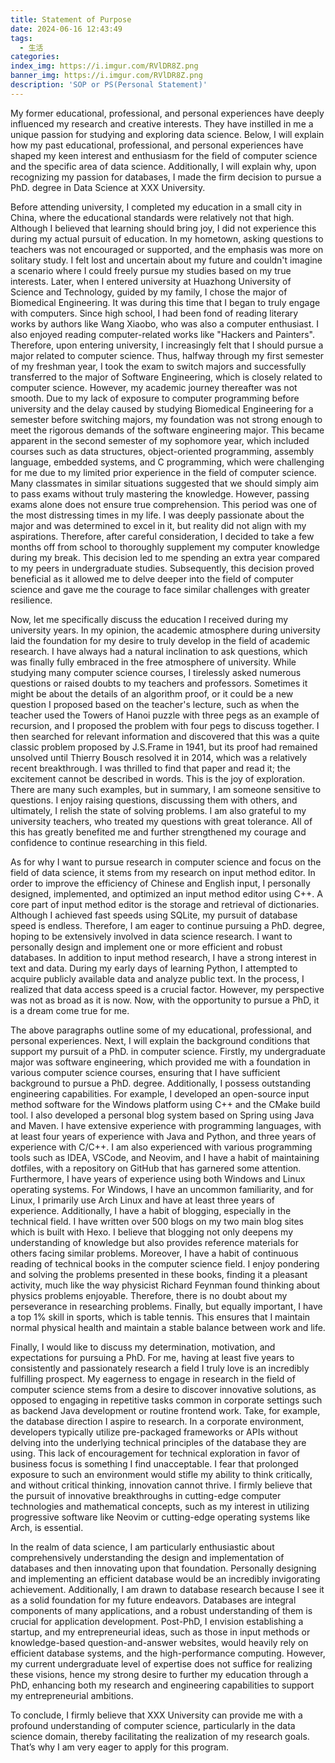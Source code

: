 ```yaml
---
title: Statement of Purpose
date: 2024-06-16 12:43:49
tags:
  - 生活
categories:
index_img: https://i.imgur.com/RVlDR8Z.png
banner_img: https://i.imgur.com/RVlDR8Z.png
description: 'SOP or PS(Personal Statement)'
---
```


My former educational, professional, and personal experiences have deeply influenced my research and creative interests. They have instilled in me a unique passion for studying and exploring data science. Below, I will explain how my past educational, professional, and personal experiences have shaped my keen interest and enthusiasm for the field of computer science and the specific area of data science. Additionally, I will explain why, upon recognizing my passion for databases, I made the firm decision to pursue a PhD. degree in Data Science at XXX University.

Before attending university, I completed my education in a small city in China, where the educational standards were relatively not that high. Although I believed that learning should bring joy, I did not experience this during my actual pursuit of education. In my hometown, asking questions to teachers was not encouraged or supported, and the emphasis was more on solitary study. I felt lost and uncertain about my future and couldn't imagine a scenario where I could freely pursue my studies based on my true interests. Later, when I entered university at Huazhong University of Science and Technology, guided by my family, I chose the major of Biomedical Engineering. It was during this time that I began to truly engage with computers. Since high school, I had been fond of reading literary works by authors like Wang Xiaobo, who was also a computer enthusiast. I also enjoyed reading computer-related works like "Hackers and Painters". Therefore, upon entering university, I increasingly felt that I should pursue a major related to computer science. Thus, halfway through my first semester of my freshman year, I took the exam to switch majors and successfully transferred to the major of Software Engineering, which is closely related to computer science. However, my academic journey thereafter was not smooth. Due to my lack of exposure to computer programming before university and the delay caused by studying Biomedical Engineering for a semester before switching majors, my foundation was not strong enough to meet the rigorous demands of the software engineering major. This became apparent in the second semester of my sophomore year, which included courses such as data structures, object-oriented programming, assembly language, embedded systems, and C programming, which were challenging for me due to my limited prior experience in the field of computer science. Many classmates in similar situations suggested that we should simply aim to pass exams without truly mastering the knowledge. However, passing exams alone does not ensure true comprehension. This period was one of the most distressing times in my life. I was deeply passionate about the major and was determined to excel in it, but reality did not align with my aspirations. Therefore, after careful consideration, I decided to take a few months off from school to thoroughly supplement my computer knowledge during my break. This decision led to me spending an extra year compared to my peers in undergraduate studies. Subsequently, this decision proved beneficial as it allowed me to delve deeper into the field of computer science and gave me the courage to face similar challenges with greater resilience.

Now, let me specifically discuss the education I received during my university years. In my opinion, the academic atmosphere during university laid the foundation for my desire to truly develop in the field of academic research. I have always had a natural inclination to ask questions, which was finally fully embraced in the free atmosphere of university. While studying many computer science courses, I tirelessly asked numerous questions or raised doubts to my teachers and professors. Sometimes it might be about the details of an algorithm proof, or it could be a new question I proposed based on the teacher's lecture, such as when the teacher used the Towers of Hanoi puzzle with three pegs as an example of recursion, and I proposed the problem with four pegs to discuss together. I then searched for relevant information and discovered that this was a quite classic problem proposed by J.S.Frame in 1941, but its proof had remained unsolved until Thierry Bousch resolved it in 2014, which was a relatively recent breakthrough. I was thrilled to find that paper and read it; the excitement cannot be described in words. This is the joy of exploration. There are many such examples, but in summary, I am someone sensitive to questions. I enjoy raising questions, discussing them with others, and ultimately, I relish the state of solving problems. I am also grateful to my university teachers, who treated my questions with great tolerance. All of this has greatly benefited me and further strengthened my courage and confidence to continue researching in this field.

As for why I want to pursue research in computer science and focus on the field of data science, it stems from my research on input method editor. In order to improve the efficiency of Chinese and English input, I personally designed, implemented, and optimized an input method editor using C++. A core part of input method editor is the storage and retrieval of dictionaries. Although I achieved fast speeds using SQLite, my pursuit of database speed is endless. Therefore, I am eager to continue pursuing a PhD. degree, hoping to be extensively involved in data science research. I want to personally design and implement one or more efficient and robust databases. In addition to input method research, I have a strong interest in text and data. During my early days of learning Python, I attempted to acquire publicly available data and analyze public text. In the process, I realized that data access speed is a crucial factor. However, my perspective was not as broad as it is now. Now, with the opportunity to pursue a PhD, it is a dream come true for me.

The above paragraphs outline some of my educational, professional, and personal experiences. Next, I will explain the background conditions that support my pursuit of a PhD. in computer science. Firstly, my undergraduate major was software engineering, which provided me with a foundation in various computer science courses, ensuring that I have sufficient background to pursue a PhD. degree. Additionally, I possess outstanding engineering capabilities. For example, I developed an open-source input method software for the Windows platform using C++ and the CMake build tool. I also developed a personal blog system based on Spring using Java and Maven. I have extensive experience with programming languages, with at least four years of experience with Java and Python, and three years of experience with C/C++. I am also experienced with various programming tools such as IDEA, VSCode, and Neovim, and I have a habit of maintaining dotfiles, with a repository on GitHub that has garnered some attention. Furthermore, I have years of experience using both Windows and Linux operating systems. For Windows, I have an uncommon familiarity, and for Linux, I primarily use Arch Linux and have at least three years of experience. Additionally, I have a habit of blogging, especially in the technical field. I have written over 500 blogs on my two main blog sites which is built with Hexo. I believe that blogging not only deepens my understanding of knowledge but also provides reference materials for others facing similar problems. Moreover, I have a habit of continuous reading of technical books in the computer science field. I enjoy pondering and solving the problems presented in these books, finding it a pleasant activity, much like the way physicist Richard Feynman found thinking about physics problems enjoyable. Therefore, there is no doubt about my perseverance in researching problems. Finally, but equally important, I have a top 1% skill in sports, which is table tennis. This ensures that I maintain normal physical health and maintain a stable balance between work and life.

Finally, I would like to discuss my determination, motivation, and expectations for pursuing a PhD. For me, having at least five years to consistently and passionately research a field I truly love is an incredibly fulfilling prospect. My eagerness to engage in research in the field of computer science stems from a desire to discover innovative solutions, as opposed to engaging in repetitive tasks common in corporate settings such as backend Java development or routine frontend work. Take, for example, the database direction I aspire to research. In a corporate environment, developers typically utilize pre-packaged frameworks or APIs without delving into the underlying technical principles of the database they are using. This lack of encouragement for technical exploration in favor of business focus is something I find unacceptable. I fear that prolonged exposure to such an environment would stifle my ability to think critically, and without critical thinking, innovation cannot thrive. I firmly believe that the pursuit of innovative breakthroughs in cutting-edge computer technologies and mathematical concepts, such as my interest in utilizing progressive software like Neovim or cutting-edge operating systems like Arch, is essential.

In the realm of data science, I am particularly enthusiastic about comprehensively understanding the design and implementation of databases and then innovating upon that foundation. Personally designing and implementing an efficient database would be an incredibly invigorating achievement. Additionally, I am drawn to database research because I see it as a solid foundation for my future endeavors. Databases are integral components of many applications, and a robust understanding of them is crucial for application development. Post-PhD, I envision establishing a startup, and my entrepreneurial ideas, such as those in input methods or knowledge-based question-and-answer websites, would heavily rely on efficient database systems, and the high-performance computing. However, my current undergraduate level of expertise does not suffice for realizing these visions, hence my strong desire to further my education through a PhD, enhancing both my research and engineering capabilities to support my entrepreneurial ambitions.

To conclude, I firmly believe that XXX University can provide me with a profound understanding of computer science, particularly in the data science domain, thereby facilitating the realization of my research goals. That’s why I am very eager to apply for this program.
